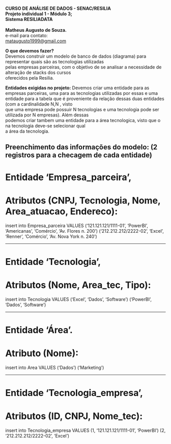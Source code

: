 **CURSO DE ANÁLISE DE DADOS - SENAC/RESILIA** <br>
**Projeto individual 1 - Módulo 3;** <br>
**Sistema RESILIADATA** <br><br>
**Matheus Augusto de Souza.** <br>
e-mail para contato: <br>
mataugusto1999@gmail.com <br>


**O que devemos fazer?** <br>
Devemos construir um modelo de banco de dados (diagrama) para representar quais são as tecnologias utilizadas <br>
pelas empresas parceiras, com o objetivo de se analisar a necessidade de alteração de stacks dos cursos <br>
oferecidos pela Resilia.

**Entidades exigidas no projeto:**
Devemos criar uma entidade para as empresas parceiras, uma para as tecnologias utilizadas por essas e uma <br>
entidade para a tabela que é proveniente da relação dessas duas entidades (com a cardinalidade N,N , visto <br>
que uma empresa pode possuir N tecnologias e uma tecnologia pode ser utilizada por N empresas). Além dessas <br>
podemos criar tambem uma entidade para a área tecnologica, visto que o na tecnologia deve-se selecionar qual <br>
a área da tecnologia. 

**Preenchimento das informações do modelo:**
(2 registros para a checagem de cada entidade)
------------------------------------------------------------------------------------------
# Entidade ‘Empresa_parceira’,
# Atributos (CNPJ, Tecnologia, Nome, Area_atuacao, Endereco):

insert into Empresa_parceira VALUES
(‘121.121.121/1111-01’, ‘PowerBI’, ‘Americanas’, ‘Comércio’, ‘Av. Flores n. 200’)
(‘212.212.212/2222-02’, ‘Excel’, ‘Renner’, ‘Comércio’, ‘Av. Nova York n. 240’)


------------------------------------------------------------------------------------------
# Entidade ‘Tecnologia’,
# Atributos (Nome, Area_tec, Tipo):

insert into Tecnologia VALUES
(‘Excel’, ‘Dados’, ‘Software’)
(‘PowerBI’, ‘Dados’, ‘Software’)


------------------------------------------------------------------------------------------
# Entidade ‘Área’.
# Atributo (Nome):

insert into Area VALUES 
(‘Dados’)
(‘Marketing’)


------------------------------------------------------------------------------------------
# Entidade ‘Tecnologia_empresa’,
# Atributos (ID, CNPJ, Nome_tec):

insert into Tecnologia_empresa VALUES
(1, ‘121.121.121/1111-01’, ‘PowerBI’)
(2, ‘212.212.212/2222-02’, ‘Excel’)

